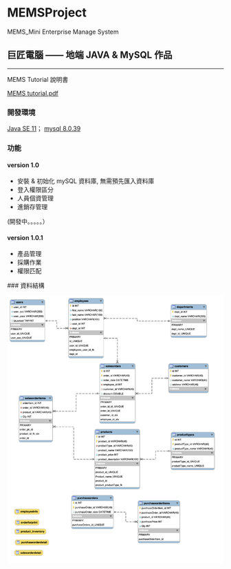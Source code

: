 # MEMSProject
MEMS_Mini Enterprise Manage System

## 巨匠電腦 —— 地端 JAVA & MySQL 作品

<hr>
MEMS Tutorial 說明書

[MEMS tutorial.pdf](https://github.com/DannyTan8x/MEMSProject/blob/e654ca94ac699a6fb8cb61cc87d5e0cb60394d69/MEMS%20tutorial.pdf) 

### 開發環境
[Java SE 11](https://www.oracle.com/tw/java/technologies/javase/jdk11-archive-downloads.html)；
[mysql 8.0.39](https://dev.mysql.com/downloads/mysql/)

### 功能
#### version 1.0
<ul type="disk">
<li> 安裝 & 初始化 mySQL 資料庫, 無需預先匯入資料庫</li>
<li> 登入權限區分 </li>
<li> 人員個資管理 </li>
<li> 進銷存管理 </li>
</ul>

(開發中。。。。。）
#### version 1.0.1 
<ul>
  <li>產品管理</li>
  <li>採購作業</li>
  <li>權限匹配</li>
</ul>
### 資料結構

![DB 結構](https://github.com/DannyTan8x/MEMSProject/blob/42b3ac3e127f0050e2cf91e15e916ae425b37f60/mySQL_DataBase/EER%20Diagram.png "mySQL structure")
